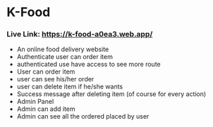 # K-Food
### Live Link: https://k-food-a0ea3.web.app/
- An online food delivery website
- Authenticate user can order item
- authenticated use have access to see more route
- User can order item
- user can see his/her order
- user can delete item if he/she wants
- Success message after deleting item (of course for every action)
- Admin Panel
- Admin can add item
- Admin can see all the ordered placed by user
